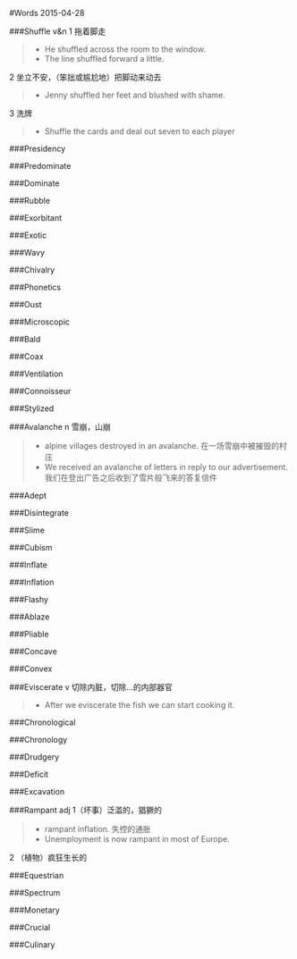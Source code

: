 #Words 2015-04-28

###Shuffle
v&n 1 拖着脚走
> * He shuffled across the room to the window.
> * The line shuffled forward a little.

2 坐立不安，（笨拙或尴尬地）把脚动来动去
> * Jenny shuffled her feet and blushed with shame.

3 洗牌
> * Shuffle the cards and deal out seven to each player

###Presidency

###Predominate

###Dominate

###Rubble

###Exorbitant

###Exotic

###Wavy

###Chivalry

###Phonetics

###Oust

###Microscopic

###Bald

###Coax

###Ventilation

###Connoisseur

###Stylized

###Avalanche
n 雪崩，山崩
> * alpine villages destroyed in an avalanche.
在一场雪崩中被摧毁的村庄
> * We received an avalanche of letters in reply to our advertisement.
我们在登出广告之后收到了雪片般飞来的答复信件

###Adept

###Disintegrate

###Slime

###Cubism

###Inflate

###Inflation

###Flashy

###Ablaze

###Pliable

###Concave

###Convex

###Eviscerate
v 切除内脏，切除...的内部器官
> * After we eviscerate the fish we can start cooking it.

###Chronological

###Chronology

###Drudgery

###Deficit

###Excavation

###Rampant
adj 1（坏事）泛滥的，猖獗的
> * rampant inflation. 失控的通胀
> * Unemployment is now rampant in most of Europe.

2 （植物）疯狂生长的

###Equestrian

###Spectrum

###Monetary

###Crucial

###Culinary

